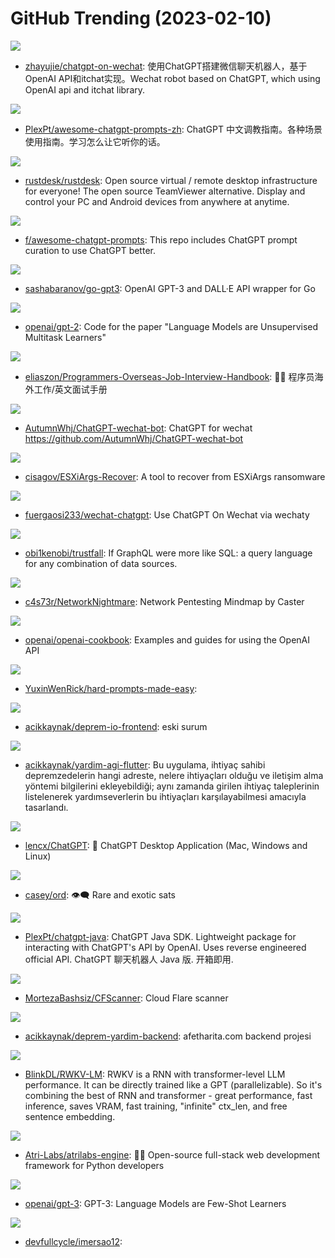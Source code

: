 # GitHub Trending (2023-02-10)

![](https://img.shields.io/badge/Python-New%20245-green?style=flat-square&logo=appveyor)
- [zhayujie/chatgpt-on-wechat](https://github.com/zhayujie/chatgpt-on-wechat): 使用ChatGPT搭建微信聊天机器人，基于OpenAI API和itchat实现。Wechat robot based on ChatGPT, which using OpenAI api and itchat library.

![](https://img.shields.io/badge/none-New%20522-green?style=flat-square&logo=appveyor)
- [PlexPt/awesome-chatgpt-prompts-zh](https://github.com/PlexPt/awesome-chatgpt-prompts-zh): ChatGPT 中文调教指南。各种场景使用指南。学习怎么让它听你的话。

![](https://img.shields.io/badge/Rust-New%20221-green?style=flat-square&logo=appveyor)
- [rustdesk/rustdesk](https://github.com/rustdesk/rustdesk): Open source virtual / remote desktop infrastructure for everyone! The open source TeamViewer alternative. Display and control your PC and Android devices from anywhere at anytime.

![](https://img.shields.io/badge/HTML-New%20580-green?style=flat-square&logo=appveyor)
- [f/awesome-chatgpt-prompts](https://github.com/f/awesome-chatgpt-prompts): This repo includes ChatGPT prompt curation to use ChatGPT better.

![](https://img.shields.io/badge/Go-New%2028-green?style=flat-square&logo=appveyor)
- [sashabaranov/go-gpt3](https://github.com/sashabaranov/go-gpt3): OpenAI GPT-3 and DALL·E API wrapper for Go

![](https://img.shields.io/badge/Python-New%2046-green?style=flat-square&logo=appveyor)
- [openai/gpt-2](https://github.com/openai/gpt-2): Code for the paper "Language Models are Unsupervised Multitask Learners"

![](https://img.shields.io/badge/none-New%20422-green?style=flat-square&logo=appveyor)
- [eliaszon/Programmers-Overseas-Job-Interview-Handbook](https://github.com/eliaszon/Programmers-Overseas-Job-Interview-Handbook): 🏂🏻 程序员海外工作/英文面试手册

![](https://img.shields.io/badge/TypeScript-New%20237-green?style=flat-square&logo=appveyor)
- [AutumnWhj/ChatGPT-wechat-bot](https://github.com/AutumnWhj/ChatGPT-wechat-bot): ChatGPT for wechat https://github.com/AutumnWhj/ChatGPT-wechat-bot

![](https://img.shields.io/badge/Shell-New%2031-green?style=flat-square&logo=appveyor)
- [cisagov/ESXiArgs-Recover](https://github.com/cisagov/ESXiArgs-Recover): A tool to recover from ESXiArgs ransomware

![](https://img.shields.io/badge/TypeScript-New%20327-green?style=flat-square&logo=appveyor)
- [fuergaosi233/wechat-chatgpt](https://github.com/fuergaosi233/wechat-chatgpt): Use ChatGPT On Wechat via wechaty

![](https://img.shields.io/badge/Rust-New%20102-green?style=flat-square&logo=appveyor)
- [obi1kenobi/trustfall](https://github.com/obi1kenobi/trustfall): If GraphQL were more like SQL: a query language for any combination of data sources.

![](https://img.shields.io/badge/none-New%2041-green?style=flat-square&logo=appveyor)
- [c4s73r/NetworkNightmare](https://github.com/c4s73r/NetworkNightmare): Network Pentesting Mindmap by Caster

![](https://img.shields.io/badge/Jupyter%20Notebook-New%20174-green?style=flat-square&logo=appveyor)
- [openai/openai-cookbook](https://github.com/openai/openai-cookbook): Examples and guides for using the OpenAI API

![](https://img.shields.io/badge/Python-New%2049-green?style=flat-square&logo=appveyor)
- [YuxinWenRick/hard-prompts-made-easy](https://github.com/YuxinWenRick/hard-prompts-made-easy): 

![](https://img.shields.io/badge/HTML-New%2011-green?style=flat-square&logo=appveyor)
- [acikkaynak/deprem-io-frontend](https://github.com/acikkaynak/deprem-io-frontend): eski surum

![](https://img.shields.io/badge/Dart-New%2034-green?style=flat-square&logo=appveyor)
- [acikkaynak/yardim-agi-flutter](https://github.com/acikkaynak/yardim-agi-flutter): Bu uygulama, ihtiyaç sahibi depremzedelerin hangi adreste, nelere ihtiyaçları olduğu ve iletişim alma yöntemi bilgilerini ekleyebildiği; aynı zamanda girilen ihtiyaç taleplerinin listelenerek yardımseverlerin bu ihtiyaçları karşılayabilmesi amacıyla tasarlandı.

![](https://img.shields.io/badge/Rust-New%20813-green?style=flat-square&logo=appveyor)
- [lencx/ChatGPT](https://github.com/lencx/ChatGPT): 🔮 ChatGPT Desktop Application (Mac, Windows and Linux)

![](https://img.shields.io/badge/Rust-New%2076-green?style=flat-square&logo=appveyor)
- [casey/ord](https://github.com/casey/ord): 👁‍🗨 Rare and exotic sats

![](https://img.shields.io/badge/Java-New%2026-green?style=flat-square&logo=appveyor)
- [PlexPt/chatgpt-java](https://github.com/PlexPt/chatgpt-java): ChatGPT Java SDK. Lightweight package for interacting with ChatGPT's API by OpenAI. Uses reverse engineered official API. ChatGPT 聊天机器人 Java 版. 开箱即用.

![](https://img.shields.io/badge/Shell-New%2027-green?style=flat-square&logo=appveyor)
- [MortezaBashsiz/CFScanner](https://github.com/MortezaBashsiz/CFScanner): Cloud Flare scanner

![](https://img.shields.io/badge/Python-New%2032-green?style=flat-square&logo=appveyor)
- [acikkaynak/deprem-yardim-backend](https://github.com/acikkaynak/deprem-yardim-backend): afetharita.com backend projesi

![](https://img.shields.io/badge/Python-New%2025-green?style=flat-square&logo=appveyor)
- [BlinkDL/RWKV-LM](https://github.com/BlinkDL/RWKV-LM): RWKV is a RNN with transformer-level LLM performance. It can be directly trained like a GPT (parallelizable). So it's combining the best of RNN and transformer - great performance, fast inference, saves VRAM, fast training, "infinite" ctx_len, and free sentence embedding.

![](https://img.shields.io/badge/TypeScript-New%20105-green?style=flat-square&logo=appveyor)
- [Atri-Labs/atrilabs-engine](https://github.com/Atri-Labs/atrilabs-engine): 🧘‍♀️ Open-source full-stack web development framework for Python developers

![](https://img.shields.io/badge/none-New%2039-green?style=flat-square&logo=appveyor)
- [openai/gpt-3](https://github.com/openai/gpt-3): GPT-3: Language Models are Few-Shot Learners

![](https://img.shields.io/badge/TypeScript-New%2016-green?style=flat-square&logo=appveyor)
- [devfullcycle/imersao12](https://github.com/devfullcycle/imersao12): 

